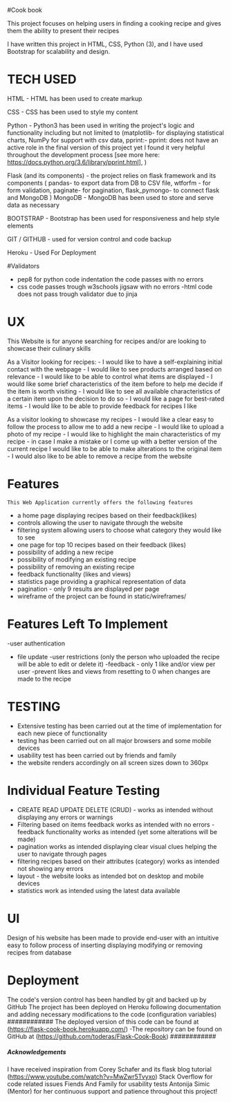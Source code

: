#Cook book

This project focuses on helping users in finding a cooking recipe and gives them the ability to present their recipes


I have written this project in HTML, CSS, Python (3), and I have used Bootstrap for scalability and design.

# TECH USED

HTML    - HTML has been used to create markup

CSS    - CSS has been used to style my content

Python  - Python3 has been used in writing the project's logic and functionality including but not limited to (matplotlib- for displaying statistical charts, NumPy for support with csv data, 
      pprint:- pprint: does not have an active role in the final version of this project yet I found it very helpful throughout the development process [see more here: https://docs.python.org/3.6/library/pprint.html],
      )

Flask (and its components)   - the project relies on flask framework and its components ( pandas- to export data from DB to CSV file, wtforfm - for form validation, paginate- for pagination, 
                  flask_pymongo- to connect flask and MongoDB  ) 
MongoDB - MongoDB has been used to store and serve data as necessary

BOOTSTRAP    - Bootstrap has been used for responsiveness and help style elements 

GIT / GITHUB     - used for version control and code backup 

Heroku - Used For Deployment 


#Validators
- pep8 for python code indentation the code passes with no errors
- css code passes trough w3schools jigsaw with no errors 
-html code does not pass trough validator due to jinja   
# UX

This Website is for anyone searching for recipes and/or are looking to showcase their culinary skills

As a Visitor looking for recipes:
     - I would like to have a self-explaining initial contact with the webpage 
    - I would like to see products arranged based on relevance
    - I would like to be able to control what items are displayed
    - I would like some brief characteristics of the item before to help me decide if the item is worth visiting 
    - I would like to see all available characteristics of a certain item upon the decision to do so 
    - I would like a page for best-rated items 
    - I would like to be able to provide feedback for recipes I like 

As a visitor looking to showcase my recipes
    - I would like a clear easy to follow the process to allow me to add a new recipe
    - I would like to upload a photo of my recipe
    - I would like to highlight the main characteristics of my recipe
    - in case I make a mistake or I come up with a better version of the current recipe I would like to be able to make alterations to the original item 
    - I would also like to be able to remove a recipe from the website 


# Features

    This Web Application currently offers the following features 
- a home page displaying recipes based on their feedback(likes)
- controls allowing the user to navigate through the website 
- filtering system allowing users to choose what category they would like to see 
- one page for top 10 recipes based on their feedback (likes)
- possibility of adding a new recipe 
- possibility of modifying an existing recipe
- possibility of removing an existing recipe 
- feedback functionality (likes and views)
- statistics page providing a graphical representation of data 
- pagination - only 9 results are displayed per page 
- wireframe of the project can be found in static/wireframes/




# Features Left To Implement
-user authentication 
- file update 
-user restrictions (only the person who uploaded the recipe  will be able to edit or delete it)
-feedback - only 1 like and/or view per user 
-prevent likes and views from resetting to 0 when changes are made to the recipe 



# TESTING

- Extensive testing has been carried out at the time of implementation for each new piece of functionality
- testing has been carried out on all major browsers and some mobile devices
- usability test has been carried out by friends and family 
- the website renders accordingly on all screen sizes down to 360px

# Individual Feature Testing 
- CREATE READ UPDATE DELETE (CRUD) - works as intended without displaying any errors or warnings 
- Filtering based on items feedback works as intended with no errors 
-feedback functionality works as intended (yet some alterations will be made)
- pagination works as intended displaying clear visual clues helping the user to navigate through pages 
- filtering recipes based on their attributes (category) works as intended not showing any errors 
- layout - the website looks as intended bot on desktop and mobile devices 
- statistics work as intended using the latest data available 


# UI

Design of his website has been made to provide end-user with an intuitive easy to follow  process of inserting displaying modifying or removing 
recipes from database 

 
    
# Deployment
The code's version control has been handled by git and backed up by GitHub 
The project has been deployed on Heroku following documentation and adding necessary modifications to the code (configuration variables)
############
The deployed version of this code can be found  at (https://flask-cook-book.herokuapp.com/)
-The repository can be found on GitHub at (https://github.com/toderas/Flask-Cook-Book)
############



##### Acknowledgements ####

I have received inspiration from Corey Schafer and its flask blog tutorial (https://www.youtube.com/watch?v=MwZwr5Tvyxo)
Stack Overflow for code related issues 
Fiends And Family for usability tests 
Antonija Simic (Mentor) for her continuous support and patience throughout this project!
